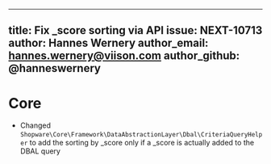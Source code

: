  ---
 title:              Fix _score sorting via API
 issue:              NEXT-10713
 author:             Hannes Wernery
 author_email:       hannes.wernery@viison.com
 author_github:      @hanneswernery
 ---
 # Core
 * Changed `Shopware\Core\Framework\DataAbstractionLayer\Dbal\CriteriaQueryHelper` to add the sorting by _score only if a _score is actually added to the DBAL query

